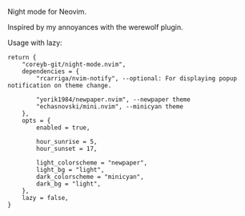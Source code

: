 Night mode for Neovim.

Inspired by my annoyances with the werewolf plugin.

Usage with lazy:
```
return {
	"coreyb-git/night-mode.nvim",
	dependencies = {
		"rcarriga/nvim-notify", --optional: For displaying popup notification on theme change.

		"yorik1984/newpaper.nvim", --newpaper theme
		"echasnovski/mini.nvim", --minicyan theme
	},
	opts = {
		enabled = true,

		hour_sunrise = 5,
		hour_sunset = 17,

		light_colorscheme = "newpaper",
		light_bg = "light",
		dark_colorscheme = "minicyan",
		dark_bg = "light",
	},
	lazy = false,
}
```

